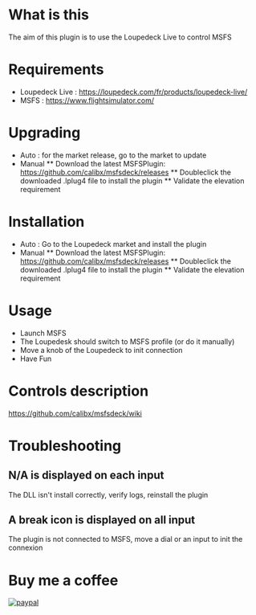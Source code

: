 # What is this
The aim of this plugin is to use the Loupedeck Live to control MSFS
# Requirements
* Loupedeck Live : https://loupedeck.com/fr/products/loupedeck-live/
* MSFS : https://www.flightsimulator.com/
# Upgrading
* Auto : for the market release, go to the market to update
* Manual
** Download the latest MSFSPlugin: https://github.com/calibx/msfsdeck/releases
** Doubleclick the downloaded .lplug4 file to install the plugin
** Validate the elevation requirement
# Installation
* Auto : Go to the Loupedeck market and install the plugin
* Manual
** Download the latest MSFSPlugin: https://github.com/calibx/msfsdeck/releases
** Doubleclick the downloaded .lplug4 file to install the plugin
** Validate the elevation requirement
# Usage
* Launch MSFS
* The Loupedesk should switch to MSFS profile (or do it manually)
* Move a knob of the Loupedeck to init connection
* Have Fun
# Controls description
https://github.com/calibx/msfsdeck/wiki
# Troubleshooting
## N/A is displayed on each input
The DLL isn't install correctly, verify logs, reinstall the plugin
## A break icon is displayed on all input
The plugin is not connected to MSFS, move a dial or an input to init the connexion
# Buy me a coffee
[![paypal](https://www.paypalobjects.com/en_US/i/btn/btn_donateCC_LG.gif)](https://paypal.me/calibxmsfsplugin)
